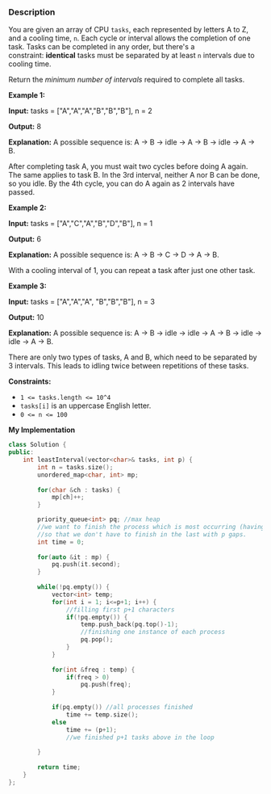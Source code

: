 ### Description

You are given an array of CPU `tasks`, each represented by letters A to Z, and a cooling time, `n`. Each cycle or interval allows the completion of one task. Tasks can be completed in any order, but there's a constraint: **identical** tasks must be separated by at least `n` intervals due to cooling time.

​Return the _minimum number of intervals_ required to complete all tasks.

**Example 1:**

**Input:** tasks = \["A","A","A","B","B","B"], n = 2

**Output:** 8

**Explanation:** A possible sequence is: A -> B -> idle -> A -> B -> idle -> A -> B.

After completing task A, you must wait two cycles before doing A again. The same applies to task B. In the 3rd interval, neither A nor B can be done, so you idle. By the 4th cycle, you can do A again as 2 intervals have passed.

**Example 2:**

**Input:** tasks = \["A","C","A","B","D","B"], n = 1

**Output:** 6

**Explanation:** A possible sequence is: A -> B -> C -> D -> A -> B.

With a cooling interval of 1, you can repeat a task after just one other task.

**Example 3:**

**Input:** tasks = \["A","A","A", "B","B","B"], n = 3

**Output:** 10

**Explanation:** A possible sequence is: A -> B -> idle -> idle -> A -> B -> idle -> idle -> A -> B.

There are only two types of tasks, A and B, which need to be separated by 3 intervals. This leads to idling twice between repetitions of these tasks.

**Constraints:**

- `1 <= tasks.length <= 10^4`
- `tasks[i]` is an uppercase English letter.
- `0 <= n <= 100`

**My Implementation**

```cpp
class Solution {
public:
    int leastInterval(vector<char>& tasks, int p) {
        int n = tasks.size();
        unordered_map<char, int> mp;
        
        for(char &ch : tasks) {
            mp[ch]++;
        }

        priority_queue<int> pq; //max heap
        //we want to finish the process which is most occurring (having highest frequency)
        //so that we don't have to finish in the last with p gaps.
        int time = 0;
        
        for(auto &it : mp) {
            pq.push(it.second);
        }
        
        while(!pq.empty()) {
            vector<int> temp;
            for(int i = 1; i<=p+1; i++) {
                //filling first p+1 characters
                if(!pq.empty()) {
                    temp.push_back(pq.top()-1); 
                    //finishing one instance of each process
                    pq.pop();
                }
            }
            
            for(int &freq : temp) {
                if(freq > 0)
                    pq.push(freq);
            }
            
            if(pq.empty()) //all processes finished
                time += temp.size();
            else
                time += (p+1); 
                //we finished p+1 tasks above in the loop
            
        }
        
        return time;
    }
};
```

